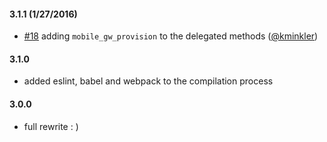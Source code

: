 
#### 3.1.1 (1/27/2016)
  * [#18](https://github.com/pubnub/pubnub-angular/pull/18) adding `mobile_gw_provision` to the delegated methods ([@kminkler](https://github.com/kminkler))
  
#### 3.1.0
  * added eslint, babel and webpack to the compilation process

#### 3.0.0
  * full rewrite : )